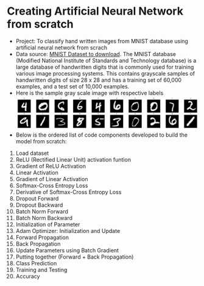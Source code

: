 # Creating Artificial Neural Network from scratch
* Project: To classify hand written images from MNIST database using artificial neural network from scrach
* Data source: [MNIST Dataset to download](http://yann.lecun.com/exdb/mnist/).  The MNIST database (Modified National Institute of Standards and Technology database) is a large database of handwritten digits that is commonly used for training various image processing systems. This contains grayscale samples of handwritten digits of size 28 x 28 and has a training set of 60,000 examples, and a test set of 10,000 examples. 
* Here is the sample gray scale image with respective labels 
![](1mages/sample_digits.png)
* Below is the ordered list of code components developed to build the model from scratch:
1. Load dataset
2. ReLU (Rectified Linear Unit) activation funtion
3. Gradient of ReLU Activation
4. Linear Activation
5. Gradient of Linear Activation
6. Softmax-Cross Entropy Loss
7. Derivative of Softmax-Cross Entropy Loss
8. Dropout Forward
9. Dropout Backward
10. Batch Norm Forward
11. Batch Norm Backward
12. Initialization of Parameter 
13. Adam Optimizer: Initialization and Update
14. Forward Propagation
15. Back Propagation
16. Update Parameters using Batch Gradient
17. Putting together (Forward + Back Propagation)
18. Class Prediction
19. Training and Testing
20. Accuracy
